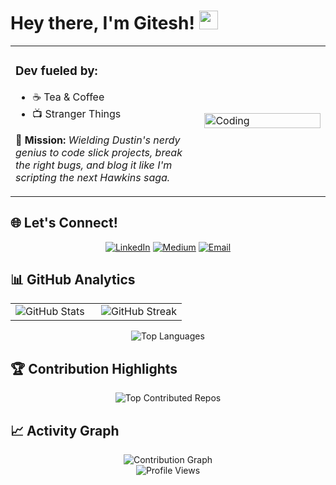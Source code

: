# Hey there, I'm Gitesh! <img src="https://raw.githubusercontent.com/MartinHeinz/MartinHeinz/master/wave.gif" width="30px" height="30px" />


<table>
<tr>
<td width="60%" valign="middle">

### Dev fueled by:
- ☕ Tea & Coffee
- 📺 Stranger Things

🎯 **Mission:**
*Wielding Dustin's nerdy genius to code slick projects, break the right bugs, and blog it like I'm scripting the next Hawkins saga.*

</td>
<td width="40%">
<img src="https://media2.giphy.com/media/v1.Y2lkPTc5MGI3NjExYTZsZ3V5amMzMXoxbzhpczhlY29jdjNnbG5ocWZsdWMyNHIybHlhOCZlcD12MV9pbnRlcm5hbF9naWZfYnlfaWQmY3Q9Zw/l1J9qrAVNHt1bDi2A/giphy.gif" alt="Coding" width="100%"/>
</td>
</tr>
</table>

## 🌐 Let's Connect!

<div align="center">

[![LinkedIn](https://img.shields.io/badge/LinkedIn-E50914?style=for-the-badge&logo=linkedin&logoColor=white)](https://www.linkedin.com/in/gitesh-mahadik-7487961a0/)
[![Medium](https://img.shields.io/badge/Medium-221F1F?style=for-the-badge&logo=medium&logoColor=E50914)](https://medium.com/@gitesh08)
[![Email](https://img.shields.io/badge/Email-E50914?style=for-the-badge&logo=gmail&logoColor=white)](mailto:gmahadik8080@gmail.com)

</div>

## 📊 GitHub Analytics

<div align="center">
<table>
<tr>
<td width="50%">
<img src="https://github-readme-stats.vercel.app/api?username=Gitesh08&show_icons=true&theme=radical&hide_border=true&bg_color=0D1117&title_color=E50914&text_color=FFFFFF&icon_color=221F1F" alt="GitHub Stats"/>
</td>
<td width="50%">
<img src="https://github-readme-streak-stats.herokuapp.com/?user=Gitesh08&theme=radical&hide_border=true&background=0D1117&stroke=E50914&ring=FFFFFF&fire=E50914&currStreakLabel=E50914" alt="GitHub Streak"/>
</td>
</tr>
</table>

<img src="https://github-readme-stats.vercel.app/api/top-langs/?username=Gitesh08&layout=compact&theme=radical&hide_border=true&bg_color=0D1117&title_color=E50914&text_color=FFFFFF&hide=jupyter%20notebook" alt="Top Languages"/>
</div>


## 🏆 Contribution Highlights

<div align="center">
<img src="https://github-contributor-stats.vercel.app/api?username=Gitesh08&limit=3&theme=dark&combine_all_yearly_contributions=true" alt="Top Contributed Repos"/>
</div>


## 📈 Activity Graph

<div align="center">
<img src="https://github-readme-activity-graph.vercel.app/graph?username=Gitesh08&bg_color=0D1117&color=FFFFFF&line=E50914&point=221F1F&area=true&hide_border=true" alt="Contribution Graph"/>
</div>


<div align="center">
<img src="https://komarev.com/ghpvc/?username=Gitesh08&color=E50914&style=for-the-badge&label=Profile+Views" alt="Profile Views"/>
</div>
